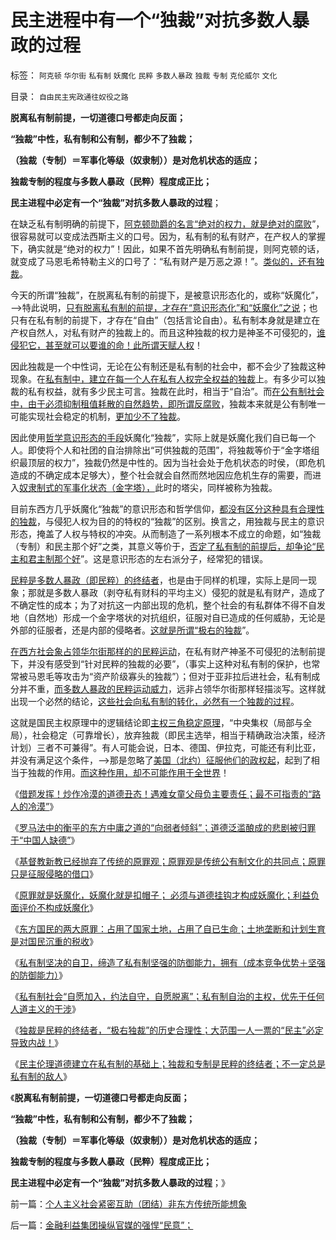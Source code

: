 # 民主进程中有一个“独裁”对抗多数人暴政的过程

标签： `阿克顿` `华尔街` `私有制` `妖魔化` `民粹` `多数人暴政` `独裁` `专制` `克伦威尔` `文化` 

目录： `自由民主宪政通往奴役之路`

**脱离私有制前提，一切道德口号都走向反面；**

**“独裁”中性，私有制和公有制，都少不了独裁；**

**（独裁（专制）＝军事化等级（奴隶制））是对危机状态的适应；**

**独裁专制的程度与多数人暴政（民粹）程度成正比；**

**民主进程中必定有一个“独裁”对抗多数人暴政的过程**；

在缺乏私有制明确的前提下，[阿克顿勋爵的名言“绝对的权力，就是绝对的腐败](../../../2009/5/25/魔戒！世界上根本没有绝对的权力～！.md)”，很容易就可以变成法西斯主义的口号。因为，私有制的私有财产，在产权人的掌握下，确实就是“绝对的权力”！因此，如果不首先明确私有制前提，则阿克顿的话，就变成了马恩毛希特勒主义的口号了：“私有财产是万恶之源！”。[类似的，还有独裁](../../../2011/4/17/独裁腐败都不是司法罪名.md)。

今天的所谓“独裁”，在脱离私有制的前提下，是被意识形态化的，或称“妖魔化”，——>特此说明，[只有脱离私有制的前提，才存在“意识形态化”和“妖魔化”之说](../../../2011/10/22/原罪就是妖魔化，妖魔化就是扣帽子.md)；也只有在私有制的前提下，才存在“自由”（包括言论自由）。私有制本身就是建立在产权自然人，对私有财产的独裁上的。而且这种独裁的权力是神圣不可侵犯的，[谁侵犯它，甚至就可以要谁的命！此所谓天赋人权](../../../2010/12/9/民主并不软弱，民主极其强硬！.md)！

因此独裁是一个中性词，无论在公有制还是私有制的社会中，都不会少了独裁这种现象。在[私有制中，建立在每一个人在私有人权完全权益的独裁](../../../2011/5/15/美式民主的基础是绝对私有制.md)上。有多少可以独裁的私有权益，就有多少民主可言。独裁在此时，相当于“自治”。而[在公有制社会中，由于必须抑制租值耗散的自然趋势，即所谓反腐败](../../../2010/2/26/行政是社会的成本，而腐败是行政的成本.md)，独裁本来就是公有制唯一可能实现社会稳定的机制，[更加少不了独裁](../../../2010/10/12/没有私有制，就没有法治.md)。

因此使用[哲学意识形态的手段](../../../2011/1/23/那种人最缺德？.md)妖魔化“独裁”，实际上就是妖魔化我们自已每一个人。即使将个人和社团的自治排除出“可供独裁的范围”，将独裁等价于“金字塔组织最顶层的权力”，独裁仍然是中性的。因为当社会处于危机状态的时侯，（即危机造成的不确定成本足够大），整个社会就会自然而然地因应危机生存的需要，而进入[奴隶制式的军事化状态（金字塔），](../../../2011/7/23/奴隶制的生存危难环境中的积极意义.md)此时的塔尖，同样被称为独裁。

目前东西方几乎妖魔化“独裁”的意识形态和哲学信仰，[都没有区分这种具有合理性的独裁](../../../2011/3/28/后卡扎菲的利比亚能摆脱独裁的卡扎菲吗？.md)，与侵犯人权为目的的特权的“独裁”的区别。换言之，用独裁与民主的意识形态，掩盖了人权与特权的冲突。从而制造了一系列根本不成立的命题，如“独裁（专制）和民主那个好”之类，其意义等价于，[否定了私有制的前提后，却争论“民主和君主制那个好](../../../2010/8/17/民主未必进步;；“君权私有”是公有制的必然.md)”。这是意识形态的左右派分子，经常犯的错误。

[民粹是多数人暴政（即民粹）的终结者](../../../2011/3/11/光荣革命的敌人和治乱循环.md)，也是由于同样的机理，实际上是同一现象；那就是多数人暴政（剥夺私有财科的平均主义）侵犯的就是私有财产，造成了不确定性的成本；为了对抗这一内部出现的危机，整个社会的有私群体不得不自发地（自然地）形成一个金字塔状的对抗组织，征服对自已造成的任何威胁，无论是外部的征服者，还是内部的侵略者。[这就是所谓“极右的独裁](../../../2010/10/5/危机中如何“独裁”，“危机后”如何不独裁？.md)”。

[在西方社会象占领华尔街那样的的民粹运动](../../../2011/10/18/No&nbsp;Private&nbsp;No&nbsp;tax！美国茶党和中国乌有之乡.md)，在私有财产神圣不可侵犯的法制前提下，并没有感受到“针对民粹的独裁的必要”，（事实上这种对私有制的保护，也常常被马恩毛等攻击为“资产阶级寡头的独裁”）；但对于亚非拉后进社会，私有制成分并不重，[而多数人暴政的民粹运动威力](../../../2011/3/10/克伦威尔，国王和民粹王.md)，远非占领华尔街那样轻描淡写。这样就出现一个必然的结论，[这些社会向私有制的转化，必然有一个独裁的过程](../../../2011/5/9/弗吉尼亚王朝对美国民主的意义.md)。

这就是国民主权原理中的逻辑结论即[主权三角稳定原理](../../../2011/9/22/美国内战是国民主权三角原理的魔咒；和平不是理所当然的；.md)，“中央集权（局部与全局），社会稳定（可靠增长），放弃独裁（即民主选举，相当于精确政治决策，经济计划）三者不可兼得”。有人可能会说，日本、德国、伊拉克，可能还有利比亚，并没有满足这个条件，——>那是忽略了[美国（北约）征服他们的政权起](../../../2011/10/21/北约军事征服了利比亚政权.md)，起到了相当于独裁的作用。[而这种作用，却不可能作用于全世界](../../../2011/5/3/美英法盲目干涉扶植了极端主义.md)！

《[借题发挥！炒作冷漠的道德丑态！遇难女童父母负主要责任；最不可指责的“路人的冷漠”](../../../2011/10/22/借题发挥!炒作佛山悲剧的道德分子丑态.md)》

《[罗马法中的衡平的东方中庸之道的“向弱者倾斜”；道德泛滥酿成的悲剧被归罪于“中国人缺德”](../../../2011/10/22/罗马法衡平的中庸之道的“向弱者倾斜”的传统恶法.md)》

《[基督教新教已经抛弃了传统的原罪观；原罪观是传统公有制文化的共同点；原罪只是征服侵略的借口](../../../2011/10/22/基督教已抛弃了传统原罪观；原罪是征服的借口.md)》

《[原罪就是妖魔化，妖魔化就是扣帽子；
必须与道德挂钩才构成妖魔化；利益负面评价不构成妖魔化](../../../2011/10/22/原罪就是妖魔化，妖魔化就是扣帽子.md)》

《[东方国民的两大原罪：占用了国家土地，占用了自已生命；土地垄断和计划生育是对国民沉重的税收](../../../2011/10/23/占用了国家的土地，贪污了自已的生命.md)》

《[私有制坚决的自卫，缔造了私有制坚强的防御能力，拥有（成本竞争优势＋坚强的防御能力）](../../../2011/10/23/市场经济缔造世界和平，市场崩溃导致世界帝国.md)》

《[私有制社会“自愿加入，约法自守，自愿脱离”；私有制自治的主权，优先于任何人道主义的干涉](../../../2011/10/23/为什么不能用人道主义理由，干涉自治主权的内政.md)》

《[独裁是民粹的终结者，“极右独裁”的历史合理性；大范围一人一票的“民主”必定导致内战！](../../../2011/10/25/独裁是民粹的终结者，为什么有“极右的独裁”.md)》

《[民主伦理道德建立在私有制的基础上；独裁和专制是民粹的终结者；不一定总是私有制的敌人](../../../2011/10/25/个人主义社会紧密互助（团结）非东方传统所能想象.md)》

《**脱离私有制前提，一切道德口号都走向反面；**

**“独裁”中性，私有制和公有制，都少不了独裁；**

**（独裁（专制）＝军事化等级（奴隶制））是对危机状态的适应；**

**独裁专制的程度与多数人暴政（民粹）程度成正比；**

**民主进程中必定有一个“独裁”对抗多数人暴政的过程**；》

前一篇：[个人主义社会紧密互助（团结）非东方传统所能想象](../../../2011/10/25/个人主义社会紧密互助（团结）非东方传统所能想象.md)

后一篇：[金融利益集团操纵官媒的强悍“民意”；](../../../2011/10/26/金融利益集团操纵官媒的强悍“民意”；.md)
